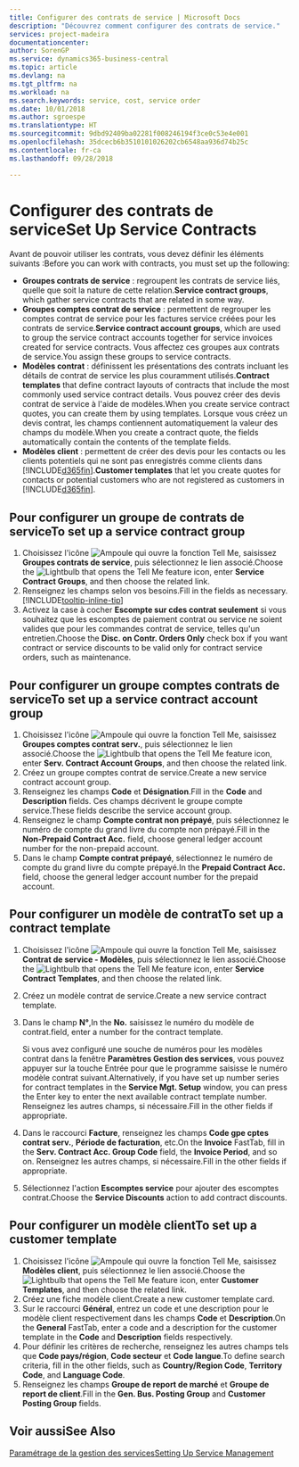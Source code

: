 ```yaml
---
title: Configurer des contrats de service | Microsoft Docs
description: "Découvrez comment configurer des contrats de service."
services: project-madeira
documentationcenter: 
author: SorenGP
ms.service: dynamics365-business-central
ms.topic: article
ms.devlang: na
ms.tgt_pltfrm: na
ms.workload: na
ms.search.keywords: service, cost, service order
ms.date: 10/01/2018
ms.author: sgroespe
ms.translationtype: HT
ms.sourcegitcommit: 9dbd92409ba02281f008246194f3ce0c53e4e001
ms.openlocfilehash: 35dcecb6b3510101026202cb6548aa936d74b25c
ms.contentlocale: fr-ca
ms.lasthandoff: 09/28/2018

---
```


# <a name="set-up-service-contracts"></a><span data-ttu-id="1ded2-103">Configurer des contrats de service</span><span class="sxs-lookup"><span data-stu-id="1ded2-103">Set Up Service Contracts</span></span>
<span data-ttu-id="1ded2-104">Avant de pouvoir utiliser les contrats, vous devez définir les éléments suivants :</span><span class="sxs-lookup"><span data-stu-id="1ded2-104">Before you can work with contracts, you must set up the following:</span></span> 

* <span data-ttu-id="1ded2-105">**Groupes contrats de service** : regroupent les contrats de service liés, quelle que soit la nature de cette relation.</span><span class="sxs-lookup"><span data-stu-id="1ded2-105">**Service contract groups**, which gather service contracts that are related in some way.</span></span>
* <span data-ttu-id="1ded2-106">**Groupes comptes contrat de service** : permettent de regrouper les comptes contrat de service pour les factures service créées pour les contrats de service.</span><span class="sxs-lookup"><span data-stu-id="1ded2-106">**Service contract account groups**, which are used to group the service contract accounts together for service invoices created for service contracts.</span></span> <span data-ttu-id="1ded2-107">Vous affectez ces groupes aux contrats de service.</span><span class="sxs-lookup"><span data-stu-id="1ded2-107">You assign these groups to service contracts.</span></span>  
* <span data-ttu-id="1ded2-108">**Modèles contrat** : définissent les présentations des contrats incluant les détails de contrat de service les plus couramment utilisés.</span><span class="sxs-lookup"><span data-stu-id="1ded2-108">**Contract templates** that define contract layouts of contracts that include the most commonly used service contract details.</span></span> <span data-ttu-id="1ded2-109">Vous pouvez créer des devis contrat de service à l'aide de modèles.</span><span class="sxs-lookup"><span data-stu-id="1ded2-109">When you create service contract quotes, you can create them by using templates.</span></span> <span data-ttu-id="1ded2-110">Lorsque vous créez un devis contrat, les champs contiennent automatiquement la valeur des champs du modèle.</span><span class="sxs-lookup"><span data-stu-id="1ded2-110">When you create a contract quote, the fields automatically contain the contents of the template fields.</span></span>
* <span data-ttu-id="1ded2-111">**Modèles client** : permettent de créer des devis pour les contacts ou les clients potentiels qui ne sont pas enregistrés comme clients dans [!INCLUDE[d365fin](includes/d365fin_md.md)].</span><span class="sxs-lookup"><span data-stu-id="1ded2-111">**Customer templates** that let you create quotes for contacts or potential customers who are not registered as customers in [!INCLUDE[d365fin](includes/d365fin_md.md)].</span></span>  

## <a name="to-set-up-a-service-contract-group"></a><span data-ttu-id="1ded2-112">Pour configurer un groupe de contrats de service</span><span class="sxs-lookup"><span data-stu-id="1ded2-112">To set up a service contract group</span></span>  
1. <span data-ttu-id="1ded2-113">Choisissez l'icône ![Ampoule qui ouvre la fonction Tell Me](media/ui-search/search_small.png "Dites-moi ce que vous voulez faire"), saisissez **Groupes contrats de service**, puis sélectionnez le lien associé.</span><span class="sxs-lookup"><span data-stu-id="1ded2-113">Choose the ![Lightbulb that opens the Tell Me feature](media/ui-search/search_small.png "Tell me what you want to do") icon, enter **Service Contract Groups**, and then choose the related link.</span></span>  
2. <span data-ttu-id="1ded2-114">Renseignez les champs selon vos besoins.</span><span class="sxs-lookup"><span data-stu-id="1ded2-114">Fill in the fields as necessary.</span></span> [!INCLUDE[tooltip-inline-tip](includes/tooltip-inline-tip_md.md)]
3. <span data-ttu-id="1ded2-115">Activez la case à cocher **Escompte sur cdes contrat seulement** si vous souhaitez que les escomptes de paiement contrat ou service ne soient valides que pour les commandes contrat de service, telles qu'un entretien.</span><span class="sxs-lookup"><span data-stu-id="1ded2-115">Choose the **Disc. on Contr. Orders Only** check box if you want contract or service discounts to be valid only for contract service orders, such as maintenance.</span></span>  

## <a name="to-set-up-a-service-contract-account-group"></a><span data-ttu-id="1ded2-116">Pour configurer un groupe comptes contrats de service</span><span class="sxs-lookup"><span data-stu-id="1ded2-116">To set up a service contract account group</span></span>  
1. <span data-ttu-id="1ded2-117">Choisissez l'icône ![Ampoule qui ouvre la fonction Tell Me](media/ui-search/search_small.png "Dites-moi ce que vous voulez faire"), saisissez **Groupes comptes contrat serv.**, puis sélectionnez le lien associé.</span><span class="sxs-lookup"><span data-stu-id="1ded2-117">Choose the ![Lightbulb that opens the Tell Me feature](media/ui-search/search_small.png "Tell me what you want to do") icon, enter **Serv. Contract Account Groups**, and then choose the related link.</span></span>  
2. <span data-ttu-id="1ded2-118">Créez un groupe comptes contrat de service.</span><span class="sxs-lookup"><span data-stu-id="1ded2-118">Create a new service contract account group.</span></span>   
3. <span data-ttu-id="1ded2-119">Renseignez les champs **Code** et **Désignation**.</span><span class="sxs-lookup"><span data-stu-id="1ded2-119">Fill in the **Code** and **Description** fields.</span></span> <span data-ttu-id="1ded2-120">Ces champs décrivent le groupe compte service.</span><span class="sxs-lookup"><span data-stu-id="1ded2-120">These fields describe the service account group.</span></span>  
4. <span data-ttu-id="1ded2-121">Renseignez le champ **Compte contrat non prépayé**, puis sélectionnez le numéro de compte du grand livre du compte non prépayé.</span><span class="sxs-lookup"><span data-stu-id="1ded2-121">Fill in the **Non-Prepaid Contract Acc.** field, choose general ledger account number for the non-prepaid account.</span></span>  
5. <span data-ttu-id="1ded2-122">Dans le champ **Compte contrat prépayé**, sélectionnez le numéro de compte du grand livre du compte prépayé.</span><span class="sxs-lookup"><span data-stu-id="1ded2-122">In the **Prepaid Contract Acc.** field, choose the general ledger account number for the prepaid account.</span></span>  

## <a name="to-set-up-a-contract-template"></a><span data-ttu-id="1ded2-123">Pour configurer un modèle de contrat</span><span class="sxs-lookup"><span data-stu-id="1ded2-123">To set up a contract template</span></span>  
1. <span data-ttu-id="1ded2-124">Choisissez l'icône ![Ampoule qui ouvre la fonction Tell Me](media/ui-search/search_small.png "Dites-moi ce que vous voulez faire"), saisissez **Contrat de service - Modèles**, puis sélectionnez le lien associé.</span><span class="sxs-lookup"><span data-stu-id="1ded2-124">Choose the ![Lightbulb that opens the Tell Me feature](media/ui-search/search_small.png "Tell me what you want to do") icon, enter **Service Contract Templates**, and then choose the related link.</span></span>  
2. <span data-ttu-id="1ded2-125">Créez un modèle contrat de service.</span><span class="sxs-lookup"><span data-stu-id="1ded2-125">Create a new service contract template.</span></span>  
3. <span data-ttu-id="1ded2-126">Dans le champ **N°**,</span><span class="sxs-lookup"><span data-stu-id="1ded2-126">In the **No.**</span></span> <span data-ttu-id="1ded2-127">saisissez le numéro du modèle de contrat.</span><span class="sxs-lookup"><span data-stu-id="1ded2-127">field, enter a number for the contract template.</span></span>  
  
     <span data-ttu-id="1ded2-128">Si vous avez configuré une souche de numéros pour les modèles contrat dans la fenêtre **Paramètres Gestion des services**, vous pouvez appuyer sur la touche Entrée pour que le programme saisisse le numéro modèle contrat suivant.</span><span class="sxs-lookup"><span data-stu-id="1ded2-128">Alternatively, if you have set up number series for contract templates in the **Service Mgt. Setup** window, you can press the Enter key to enter the next available contract template number.</span></span> <span data-ttu-id="1ded2-129">Renseignez les autres champs, si nécessaire.</span><span class="sxs-lookup"><span data-stu-id="1ded2-129">Fill in the other fields if appropriate.</span></span>  
  
4. <span data-ttu-id="1ded2-130">Dans le raccourci **Facture**, renseignez les champs **Code gpe cptes contrat serv.**, **Période de facturation**, etc.</span><span class="sxs-lookup"><span data-stu-id="1ded2-130">On the **Invoice** FastTab, fill in the **Serv. Contract Acc. Group Code** field, the **Invoice Period**, and so on.</span></span> <span data-ttu-id="1ded2-131">Renseignez les autres champs, si nécessaire.</span><span class="sxs-lookup"><span data-stu-id="1ded2-131">Fill in the other fields if appropriate.</span></span>  
5. <span data-ttu-id="1ded2-132">Sélectionnez l'action **Escomptes service** pour ajouter des escomptes contrat.</span><span class="sxs-lookup"><span data-stu-id="1ded2-132">Choose the **Service Discounts** action to add contract discounts.</span></span>  

## <a name="to-set-up-a-customer-template"></a><span data-ttu-id="1ded2-133">Pour configurer un modèle client</span><span class="sxs-lookup"><span data-stu-id="1ded2-133">To set up a customer template</span></span>  
1. <span data-ttu-id="1ded2-134">Choisissez l'icône ![Ampoule qui ouvre la fonction Tell Me](media/ui-search/search_small.png "Dites-moi ce que vous voulez faire"), saisissez **Modèles client**, puis sélectionnez le lien associé.</span><span class="sxs-lookup"><span data-stu-id="1ded2-134">Choose the ![Lightbulb that opens the Tell Me feature](media/ui-search/search_small.png "Tell me what you want to do") icon, enter **Customer Templates**, and then choose the related link.</span></span>  
2. <span data-ttu-id="1ded2-135">Créez une fiche modèle client.</span><span class="sxs-lookup"><span data-stu-id="1ded2-135">Create a new customer template card.</span></span>  
3. <span data-ttu-id="1ded2-136">Sur le raccourci **Général**, entrez un code et une description pour le modèle client respectivement dans les champs **Code** et **Description**.</span><span class="sxs-lookup"><span data-stu-id="1ded2-136">On the **General** FastTab, enter a code and a description for the customer template in the **Code** and **Description** fields respectively.</span></span> 
4. <span data-ttu-id="1ded2-137">Pour définir les critères de recherche, renseignez les autres champs tels que **Code pays/région**, **Code secteur** et **Code langue**.</span><span class="sxs-lookup"><span data-stu-id="1ded2-137">To define search criteria, fill in the other fields, such as **Country/Region Code**, **Territory Code**, and **Language Code**.</span></span>  
5. <span data-ttu-id="1ded2-138">Renseignez les champs **Groupe de report de marché** et **Groupe de report de client**.</span><span class="sxs-lookup"><span data-stu-id="1ded2-138">Fill in the **Gen. Bus. Posting Group** and **Customer Posting Group** fields.</span></span>  

## <a name="see-also"></a><span data-ttu-id="1ded2-139">Voir aussi</span><span class="sxs-lookup"><span data-stu-id="1ded2-139">See Also</span></span>
[<span data-ttu-id="1ded2-140">Paramétrage de la gestion des services</span><span class="sxs-lookup"><span data-stu-id="1ded2-140">Setting Up Service Management</span></span>](service-setup-service.md)
